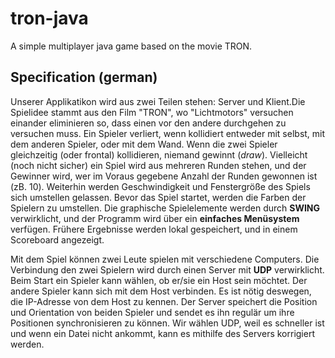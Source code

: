# tron-java
A simple multiplayer java game based on the movie TRON.

## Specification (german)
Unserer Applikatikon wird aus zwei Teilen stehen: Server und Klient.Die Spielidee stammt aus den Film "TRON", wo "Lichtmotors" versuchen einander eliminieren so, dass einen vor den andere durchgehen zu versuchen muss. Ein Spieler verliert, wenn kollidiert entweder mit selbst, mit dem anderen Spieler, oder mit dem Wand. Wenn die zwei Spieler gleichzeitig (oder frontal) kollidieren, niemand gewinnt (*draw*). Vielleicht (noch nicht sicher) ein Spiel wird aus mehreren Runden stehen, und der Gewinner wird, wer im Voraus gegebene Anzahl der Runden gewonnen ist (zB. 10). Weiterhin werden Geschwindigkeit und Fenstergröße des Spiels sich umstellen gelassen. Bevor das Spiel startet, werden die Farben der Spielern zu umstellen. Die graphische Spielelemente werden durch **SWING** verwirklicht, und der Programm wird über ein **einfaches Menüsystem** verfügen. Frühere Ergebnisse werden lokal gespeichert, und in einem Scoreboard angezeigt.

Mit dem Spiel können zwei Leute spielen mit verschiedene Computers. Die Verbindung den zwei Spielern wird durch einen Server mit **UDP** verwirklicht. Beim Start ein Spieler kann wählen, ob er/sie ein Host sein möchtet. Der andere Spieler kann sich mit dem Host verbinden. Es ist nötig deswegen, die IP-Adresse von dem Host zu kennen. Der Server speichert die Position und Orientation von beiden Spieler und sendet es ihn regulär um ihre Positionen synchronisieren zu können. Wir wählen UDP, weil es schneller ist und wenn ein Datei nicht ankommt, kann es mithilfe des Servers korrigiert werden.
